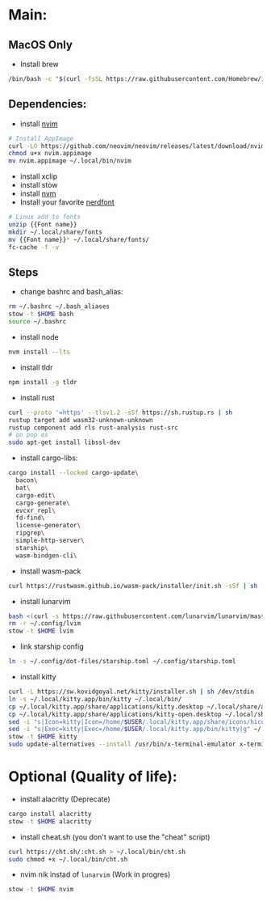 # Main:

## MacOS Only
- Install brew
```bash
/bin/bash -c "$(curl -fsSL https://raw.githubusercontent.com/Homebrew/install/HEAD/install.sh)"
```

## Dependencies:
- install [nvim](https://github.com/neovim/neovim/wiki/Installing-Neovim)
```bash
# Install AppImage
curl -LO https://github.com/neovim/neovim/releases/latest/download/nvim.appimage
chmod u+x nvim.appimage
mv nvim.appimage ~/.local/bin/nvim
```
- install xclip
- install stow
- install [nvm](https://github.com/nvm-sh/nvm#install--update-script)
- Install your favorite [nerdfont](https://www.nerdfonts.com/font-downloads)
```bash
# Linux add to fonts
unzip {{Font name}}
mkdir ~/.local/share/fonts
mv {{Font name}}* ~/.local/share/fonts/
fc-cache -f -v
```

## Steps
- change bashrc and bash_alias:
```bash
rm ~/.bashrc ~/.bash_aliases
stow -t $HOME bash
source ~/.bashrc
```
- install node
```bash
nvm install --lts
```
- install tldr
```bash
npm install -g tldr
```
- install rust
```bash 
curl --proto '=https' --tlsv1.2 -sSf https://sh.rustup.rs | sh
rustup target add wasm32-unknown-unknown
rustup component add rls rust-analysis rust-src
# on pop os
sudo apt-get install libssl-dev
```
- install cargo-libs:
```bash
cargo install --locked cargo-update\
  bacon\
  bat\
  cargo-edit\
  cargo-generate\
  evcxr_repl\
  fd-find\
  license-generator\
  ripgrep\
  simple-http-server\
  starship\
  wasm-bindgen-cli\
```
- install wasm-pack
```bash
curl https://rustwasm.github.io/wasm-pack/installer/init.sh -sSf | sh 
```
- install lunarvim
```bash
bash <(curl -s https://raw.githubusercontent.com/lunarvim/lunarvim/master/utils/installer/install.sh)
rm -r ~/.config/lvim
stow -t $HOME lvim
```
- link starship config
```bash
ln -s ~/.config/dot-files/starship.toml ~/.config/starship.toml
```
- install kitty
```bash
curl -L https://sw.kovidgoyal.net/kitty/installer.sh | sh /dev/stdin
ln -s ~/.local/kitty.app/bin/kitty ~/.local/bin/
cp ~/.local/kitty.app/share/applications/kitty.desktop ~/.local/share/applications/
cp ~/.local/kitty.app/share/applications/kitty-open.desktop ~/.local/share/applications/
sed -i "s|Icon=kitty|Icon=/home/$USER/.local/kitty.app/share/icons/hicolor/256x256/apps/kitty.png|g" ~/.local/share/applications/kitty*.desktop
sed -i "s|Exec=kitty|Exec=/home/$USER/.local/kitty.app/bin/kitty|g" ~/.local/share/applications/kitty*.desktop
stow -t $HOME kitty
sudo update-alternatives --install /usr/bin/x-terminal-emulator x-terminal-emulator `which kitty` 50
```

# Optional (Quality of life):
- install alacritty (Deprecate)
```bash
cargo install alacritty
stow -t $HOME alacritty
```
- install cheat.sh (you don't want to use the "cheat" script)
```bash
curl https://cht.sh/:cht.sh > ~/.local/bin/cht.sh
sudo chmod +x ~/.local/bin/cht.sh
```
- nvim nik instad of `lunarvim` (Work in progres)
```bash
stow -t $HOME nvim
```

